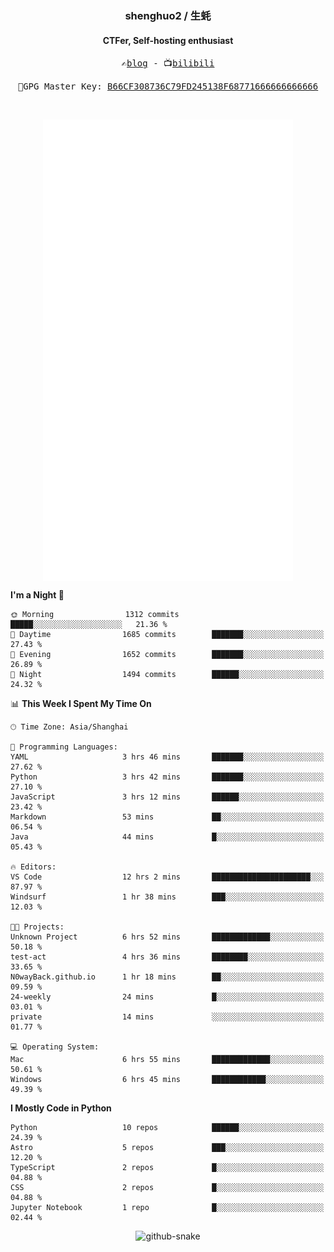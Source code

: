 <h3 align="center"> shenghuo2 / 生蚝 </h3>
<h4 align="center" >CTFer, Self-hosting enthusiast</h3>


<p align="center">
  <samp>
    ✍️<a href="https://blog.shenghuo2.top/">blog</a> -
    📺<a href="https://space.bilibili.com/85894935">bilibili</a>
  </samp>
</p>
<p align="center">
  <samp>
     🔐GPG Master Key: <a align="center" href="https://github.com/shenghuo2.gpg">B66CF308736C79FD245138F68771666666666666</a>
  </samp>
</p>
<br>
<p align="center">
  <a href="https://github.com/shenghuo2">
    <img width="400" align="top" src="https://github.com/shenghuo2/shenghuo2/blob/main/metrics.left.svg" />
  </a>
  <a href="https://github.com/shenghuo2">
    <img width="400" align="top" src="https://github.com/shenghuo2/shenghuo2/blob/main/metrics.right.svg" />
  </a>
</p>


<!--START_SECTION:waka-->
**I'm a Night 🦉** 

```text
🌞 Morning                1312 commits        █████░░░░░░░░░░░░░░░░░░░░   21.36 % 
🌆 Daytime                1685 commits        ███████░░░░░░░░░░░░░░░░░░   27.43 % 
🌃 Evening                1652 commits        ███████░░░░░░░░░░░░░░░░░░   26.89 % 
🌙 Night                  1494 commits        ██████░░░░░░░░░░░░░░░░░░░   24.32 % 
```


📊 **This Week I Spent My Time On** 

```text
🕑︎ Time Zone: Asia/Shanghai

💬 Programming Languages: 
YAML                     3 hrs 46 mins       ███████░░░░░░░░░░░░░░░░░░   27.62 % 
Python                   3 hrs 42 mins       ███████░░░░░░░░░░░░░░░░░░   27.10 % 
JavaScript               3 hrs 12 mins       ██████░░░░░░░░░░░░░░░░░░░   23.42 % 
Markdown                 53 mins             ██░░░░░░░░░░░░░░░░░░░░░░░   06.54 % 
Java                     44 mins             █░░░░░░░░░░░░░░░░░░░░░░░░   05.43 % 

🔥 Editors: 
VS Code                  12 hrs 2 mins       ██████████████████████░░░   87.97 % 
Windsurf                 1 hr 38 mins        ███░░░░░░░░░░░░░░░░░░░░░░   12.03 % 

🐱‍💻 Projects: 
Unknown Project          6 hrs 52 mins       █████████████░░░░░░░░░░░░   50.18 % 
test-act                 4 hrs 36 mins       ████████░░░░░░░░░░░░░░░░░   33.65 % 
N0wayBack.github.io      1 hr 18 mins        ██░░░░░░░░░░░░░░░░░░░░░░░   09.59 % 
24-weekly                24 mins             █░░░░░░░░░░░░░░░░░░░░░░░░   03.01 % 
private                  14 mins             ░░░░░░░░░░░░░░░░░░░░░░░░░   01.77 % 

💻 Operating System: 
Mac                      6 hrs 55 mins       █████████████░░░░░░░░░░░░   50.61 % 
Windows                  6 hrs 45 mins       ████████████░░░░░░░░░░░░░   49.39 % 
```

**I Mostly Code in Python** 

```text
Python                   10 repos            ██████░░░░░░░░░░░░░░░░░░░   24.39 % 
Astro                    5 repos             ███░░░░░░░░░░░░░░░░░░░░░░   12.20 % 
TypeScript               2 repos             █░░░░░░░░░░░░░░░░░░░░░░░░   04.88 % 
CSS                      2 repos             █░░░░░░░░░░░░░░░░░░░░░░░░   04.88 % 
Jupyter Notebook         1 repo              █░░░░░░░░░░░░░░░░░░░░░░░░   02.44 % 
```




<!--END_SECTION:waka-->


<div align="center">
  <picture>
    <source media="(prefers-color-scheme: dark)" srcset="https://gist.githubusercontent.com/shenghuo2/bfce20b14ab0484cef03bae6e60e0b3a/raw/github-snake-dark.svg" />
    <source media="(prefers-color-scheme: light)" srcset="https://gist.githubusercontent.com/shenghuo2/bfce20b14ab0484cef03bae6e60e0b3a/raw/github-snake.svg" />
    <img alt="github-snake" src="https://gist.githubusercontent.com/shenghuo2/bfce20b14ab0484cef03bae6e60e0b3a/raw/github-snake.svg" />
  </picture>
</div>

<!--
**shenghuo2/shenghuo2** is a ✨ _special_ ✨ repository because its `README.md` (this file) appears on your GitHub profile.

Here are some ideas to get you started:

- 🔭 I’m currently working on ...
- 🌱 I’m currently learning ...
- 👯 I’m looking to collaborate on ...
- 🤔 I’m looking for help with ...
- 💬 Ask me about ...
- 📫 How to reach me: ...
- 😄 Pronouns: ...
- ⚡ Fun fact: ...
-->
